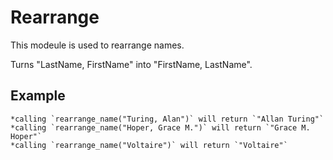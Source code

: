 Rearrange
=========

This modeule is used to rearrange names.

Turns "LastName, FirstName" into "FirstName, LastName".

## Example

    *calling `rearrange_name("Turing, Alan")` will return `"Allan Turing"`
    *calling `rearrange_name("Hoper, Grace M.")` will return `"Grace M. Hoper"`
    *calling `rearrange_name("Voltaire")` will return `"Voltaire"`